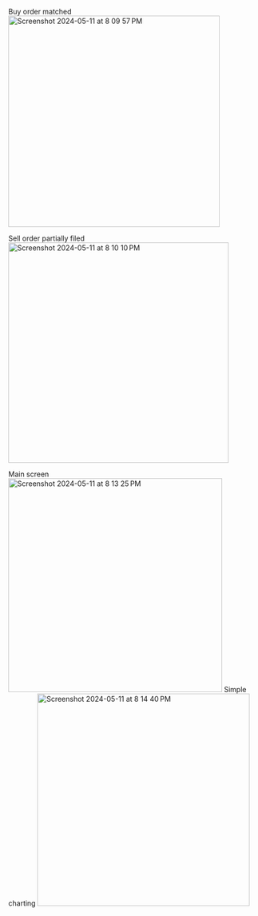Buy order matched
<img width="423" alt="Screenshot 2024-05-11 at 8 09 57 PM" src="https://github.com/fobass/SOLGRAM_IOS_CLIENT/assets/20865522/dbd808ae-30e5-4b39-a592-d856cb6060ba">





Sell order partially filed 
<img width="441" alt="Screenshot 2024-05-11 at 8 10 10 PM" src="https://github.com/fobass/SOLGRAM_IOS_CLIENT/assets/20865522/babb8bf4-3d6c-4679-98b3-42fa4311366a">

Main screen
<img width="428" alt="Screenshot 2024-05-11 at 8 13 25 PM" src="https://github.com/fobass/SOLGRAM_IOS_CLIENT/assets/20865522/699f4905-a004-493c-bb1d-e6e22189e2b0">
Simple charting
<img width="425" alt="Screenshot 2024-05-11 at 8 14 40 PM" src="https://github.com/fobass/SOLGRAM_IOS_CLIENT/assets/20865522/b1601ea7-6206-406f-9f65-9d58ebbe8ab1">
